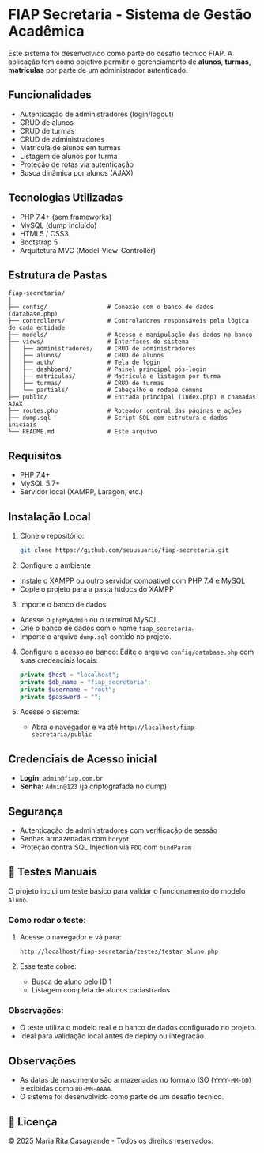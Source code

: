 # FIAP Secretaria - Sistema de Gestão Acadêmica

Este sistema foi desenvolvido como parte do desafio técnico FIAP. A aplicação tem como objetivo permitir o gerenciamento de **alunos**, **turmas**, **matrículas** por parte de um administrador autenticado.

## Funcionalidades

- Autenticação de administradores (login/logout)
- CRUD de alunos
- CRUD de turmas
- CRUD de administradores
- Matrícula de alunos em turmas
- Listagem de alunos por turma
- Proteção de rotas via autenticação
- Busca dinâmica por alunos (AJAX)

## Tecnologias Utilizadas

- PHP 7.4+ (sem frameworks)
- MySQL (dump incluído)
- HTML5 / CSS3
- Bootstrap 5
- Arquitetura MVC (Model-View-Controller)


## Estrutura de Pastas

```
fiap-secretaria/
│
├── config/                 # Conexão com o banco de dados (database.php)
├── controllers/            # Controladores responsáveis pela lógica de cada entidade
├── models/                 # Acesso e manipulação dos dados no banco
├── views/                  # Interfaces do sistema
│   ├── administradores/    # CRUD de administradores
│   ├── alunos/             # CRUD de alunos
│   ├── auth/               # Tela de login
│   ├── dashboard/          # Painel principal pós-login
│   ├── matriculas/         # Matrícula e listagem por turma
│   ├── turmas/             # CRUD de turmas
│   └── partials/           # Cabeçalho e rodapé comuns
├── public/                 # Entrada principal (index.php) e chamadas AJAX
├── routes.php              # Roteador central das páginas e ações
├── dump.sql                # Script SQL com estrutura e dados iniciais
└── README.md               # Este arquivo
```
## Requisitos

- PHP 7.4+
- MySQL 5.7+
- Servidor local (XAMPP, Laragon, etc.)

## Instalação Local

1. Clone o repositório:
   ```bash
   git clone https://github.com/seuusuario/fiap-secretaria.git
     ```

2. Configure o ambiente
- Instale o XAMPP ou outro servidor compatível com PHP 7.4 e MySQL
- Copie o projeto para a pasta htdocs do XAMPP

3. Importe o banco de dados:
- Acesse o `phpMyAdmin` ou o terminal MySQL.
- Crie o banco de dados com o nome `fiap_secretaria`.
- Importe o arquivo `dump.sql` contido no projeto.

4. Configure o acesso ao banco:
   Edite o arquivo `config/database.php` com suas credenciais locais:
   ```php
   private $host = "localhost";
   private $db_name = "fiap_secretaria";
   private $username = "root";
   private $password = "";
   ```

4. Acesse o sistema:
   - Abra o navegador e vá até `http://localhost/fiap-secretaria/public`

## Credenciais de Acesso inicial

- **Login:** `admin@fiap.com.br`
- **Senha:** `Admin@123` (já criptografada no dump)


## Segurança

- Autenticação de administradores com verificação de sessão
- Senhas armazenadas com `bcrypt`
- Proteção contra SQL Injection via `PDO` com `bindParam`

## 🧪 Testes Manuais

O projeto inclui um teste básico para validar o funcionamento do modelo `Aluno`.

### Como rodar o teste:

1. Acesse o navegador e vá para:
   ```
   http://localhost/fiap-secretaria/testes/testar_aluno.php
   ```

2. Esse teste cobre:
   - Busca de aluno pelo ID 1
   - Listagem completa de alunos cadastrados

### Observações:
- O teste utiliza o modelo real e o banco de dados configurado no projeto.
- Ideal para validação local antes de deploy ou integração.

##  Observações

- As datas de nascimento são armazenadas no formato ISO (`YYYY-MM-DD`) e exibidas como `DD-MM-AAAA`.
- O sistema foi desenvolvido como parte de um desafio técnico.

## 📝 Licença

© 2025 Maria Rita Casagrande - Todos os direitos reservados.
